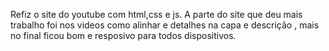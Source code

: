 Refiz o site do youtube com html,css e js.
A parte do site que deu mais trabalho foi nos videos como alinhar e detalhes na capa e descrição , mais 
no final ficou bom e resposivo para todos dispositivos.
